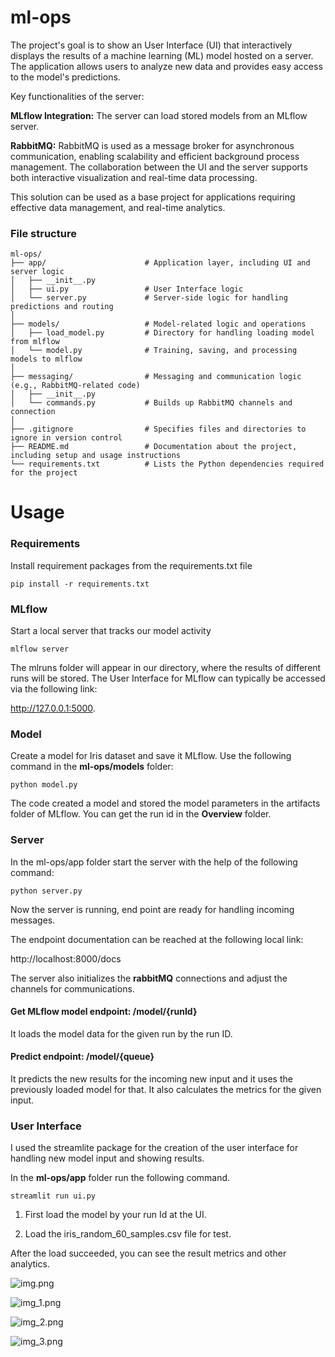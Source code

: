 # ml-ops

The project's goal is to show an User Interface (UI) that interactively displays the results of a machine learning (ML) model hosted on a server.
The application allows users to analyze new data and provides easy access to the model's predictions.

Key functionalities of the server:

**MLflow Integration:** The server can load stored models from an MLflow server.

**RabbitMQ:** RabbitMQ is used as a message broker for asynchronous communication, enabling scalability and efficient background process management.
The collaboration between the UI and the server supports both interactive visualization and real-time data processing.

This solution can be used as a base project for applications requiring effective data management, and real-time analytics.

### File structure

```angular2html
ml-ops/
├── app/                      # Application layer, including UI and server logic
│   ├── __init__.py
│   ├── ui.py                 # User Interface logic
│   └── server.py             # Server-side logic for handling predictions and routing
│
├── models/                   # Model-related logic and operations
│   ├── load_model.py         # Directory for handling loading model from mlflow
│   └── model.py              # Training, saving, and processing models to mlflow
│
├── messaging/                # Messaging and communication logic (e.g., RabbitMQ-related code)
│   ├── __init__.py
│   └── commands.py           # Builds up RabbitMQ channels and connection
│
├── .gitignore                # Specifies files and directories to ignore in version control
├── README.md                 # Documentation about the project, including setup and usage instructions
└── requirements.txt          # Lists the Python dependencies required for the project
```
# Usage

### Requirements
Install requirement packages from the requirements.txt file

```pip install -r requirements.txt```

### MLflow

Start a local server that tracks our model activity

```mlflow server```

The mlruns folder will appear in our directory, where the results of different runs will be stored.
The User Interface for MLflow can typically be accessed via the following link:

http://127.0.0.1:5000.

### Model

Create a model for Iris dataset and save it MLflow.
Use the following command in the **ml-ops/models** folder:

```python model.py```

The code created a model and stored the model parameters in the artifacts folder of MLflow.
You can get the run id in the **Overview** folder.


### Server

In the ml-ops/app folder start the server with the help of the following command:

```python server.py```

Now the server is running, end point are ready for handling incoming messages.

The endpoint documentation can be reached at the following local link:

http://localhost:8000/docs

The server also initializes the **rabbitMQ** connections and adjust the channels for communications.

#### Get MLflow model endpoint: /model/{runId}

It loads the model data for the given run by the run ID.

#### Predict endpoint: /model/{queue}

It predicts the new results for the incoming new input and it uses the previously loaded model for that.
It also calculates the metrics for the given input.

### User Interface

I used the streamlite package for the creation of the user interface for handling new model input and showing results.

In the **ml-ops/app** folder run the following command.

```streamlit run ui.py```

1. First load the model by your run Id at the UI.

2. Load the iris_random_60_samples.csv file for test.

After the load succeeded, you can see the result metrics and other analytics.

![img.png](img.png)

![img_1.png](img_1.png)

![img_2.png](img_2.png)

![img_3.png](img_3.png)


